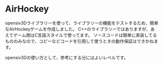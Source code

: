 # AirHockey
opensiv3Dライブラリーを使って、ライブラリーの機能をテストするため、簡単なAirHockeyゲームを作成しました。
C++のライブラリーではありますが、あえてゲーム側はC言語スタイルで使ってます。
ソースコードは簡単に実装してるもののみなので、コピーなどコードを引用して使うときの動作保証はできかねます。

opensiv3Dの使い方として、参考にする分にはよいレベルです。
